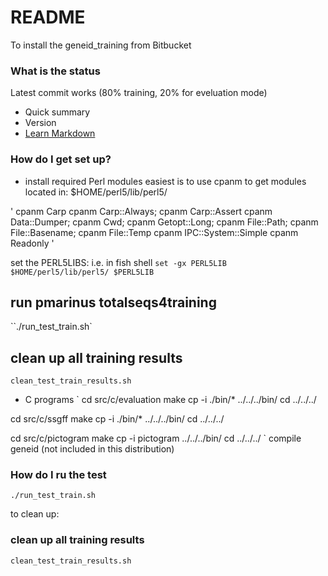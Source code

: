 # README #

To install the geneid_training from Bitbucket

### What is the status ###
Latest commit works  (80% training, 20% for eveluation mode)



* Quick summary
* Version
* [Learn Markdown](https://bitbucket.org/tutorials/markdowndemo)

### How do I get set up? ###

* install required Perl modules
easiest is to use cpanm to get modules located in:
$HOME/perl5/lib/perl5/
 
'
cpanm Carp 
cpanm Carp::Always; 
cpanm Carp::Assert 
cpanm Data::Dumper;
cpanm Cwd;
cpanm Getopt::Long;
cpanm File::Path;
cpanm File::Basename;
cpanm File::Temp 
cpanm IPC::System::Simple 
cpanm Readonly
'

set the PERL5LIBS:
i.e. in fish shell
`set -gx PERL5LIB $HOME/perl5/lib/perl5/ $PERL5LIB`

## run pmarinus totalseqs4training
``./run_test_train.sh`

## clean up all training results
`clean_test_train_results.sh`

* C programs 
`
cd src/c/evaluation
make
cp -i ./bin/* ../../../bin/
cd ../../../

cd src/c/ssgff
make
cp -i ./bin/* ../../../bin/
cd ../../../

cd src/c/pictogram
make
cp -i pictogram ../../../bin/
cd ../../../
`
compile geneid (not included in this distribution)

### How do I ru the test ###
`./run_test_train.sh`

to clean up:

### clean up all training results ###
`clean_test_train_results.sh`
